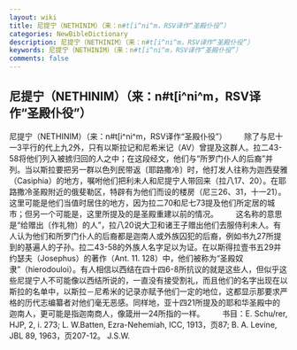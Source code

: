 ```yaml
---
layout: wiki
title: 尼提宁（NETHINIM）（来：n#t[i^ni^m，RSV译作“圣殿仆役”）
categories: NewBibleDictionary
description: 尼提宁（NETHINIM）（来：n#t[i^ni^m，RSV译作“圣殿仆役”）
keywords: 尼提宁（NETHINIM）（来：n#t[i^ni^m，RSV译作“圣殿仆役”）
comments: false
---
```


## 尼提宁（NETHINIM）（来：n#t[i^ni^m，RSV译作“圣殿仆役”）



尼提宁（NETHINIM）（来：n#t[i^ni^m，RSV译作“圣殿仆役”）
　　除了与尼十一3平行的代上九2外，只有以斯拉记和尼希米记（AV）曾提及这群人。拉二43-58将他们列入被掳归回的人之中；在这段经文，他们与“所罗门仆人的后裔”并列。当以斯拉要把另一群以色列民带返〔耶路撒冷〕时，他打发人往称为迦西斐雅（Casiphia）的地方，嘱咐他们把利未人和尼提宁人带回来（拉八17、20）。在耶路撒冷圣殿附近的俄斐勒区，特辟有为他们而设的楼房（尼三26、31，十一21）。这里可能是他们当值时居住的地方，因为拉二70和尼七73提及他们所定居的城市；但另一个可能是，这里所提及的是圣殿重建以前的情况。
　　这名称的意思是“给赠出〔作礼物〕的人”，拉八20说大卫和诸王子赠出他们去服侍利未人。有人认为他们和所罗门仆人的后裔都是迦南人或外族囚犯的后裔，例如书九27所提到的基遍人的子孙。拉二43-58的外族人名字足以为证。在以斯得拉壹书五29并约瑟夫（Josephus）的著作（Ant.
11. 128）中，他们被称为“圣殿奴隶”（hierodouloi）。有人相信以西结在四十四6-8所抗议的就是这些人，但似乎这些尼提宁人不可能像以西结所说的，一直没有接受割礼，而且他们的名字出现在以斯拉的名单中，以斯拉－尼希米的记录亦赋予他们一定的地位，这都显示那要求严格的历代志编纂者对他们毫无恶感。同样地，亚十四21所提及的耶和华圣殿中的迦南人，更可能是指迦南商人，像箴卅一24所指的一样。
　　书目：E. Schu/rer, HJP, 2, i. 273; L. W.Batten, Ezra-Nehemiah,
ICC, 1913，页87; B. A. Levine, JBL 89, 1963，页207-12。
J.S.W.




